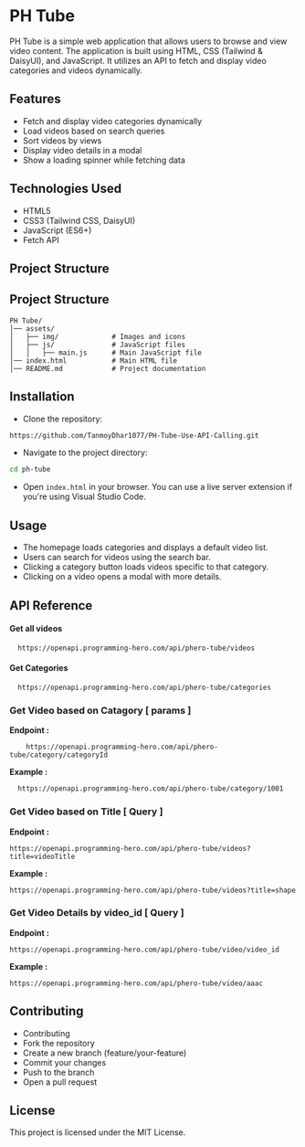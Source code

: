 
# PH Tube

PH Tube is a simple web application that allows users to browse and view video content. The application is built using HTML, CSS (Tailwind & DaisyUI), and JavaScript. It utilizes an API to fetch and display video categories and videos dynamically.

## Features

* Fetch and display video categories dynamically
* Load videos based on search queries
* Sort videos by views
* Display video details in a modal
* Show a loading spinner while fetching data
## Technologies Used

* HTML5
* CSS3 (Tailwind CSS, DaisyUI)
* JavaScript (ES6+)
* Fetch API
## Project Structure

## Project Structure
```
PH Tube/
│── assets/
│   ├── img/             # Images and icons
│   ├── js/              # JavaScript files
│   │   ├── main.js      # Main JavaScript file
│── index.html           # Main HTML file
│── README.md            # Project documentation
```
## Installation

* Clone the repository: 
```bash
https://github.com/TanmoyDhar1077/PH-Tube-Use-API-Calling.git
```
* Navigate to the project directory: 
```bash
cd ph-tube
```
* Open `index.html` in your browser. You can use a live server extension if you're using Visual Studio Code.

## Usage
* The homepage loads categories and displays a default video list.
* Users can search for videos using the search bar.
* Clicking a category button loads videos specific to that category.
* Clicking on a video opens a modal with more details.

## API Reference

#### Get all videos

```
  https://openapi.programming-hero.com/api/phero-tube/videos
```

#### Get Categories

```
  https://openapi.programming-hero.com/api/phero-tube/categories
```

### Get Video based on Catagory [ params ]

 **Endpoint :** 
```
    https://openapi.programming-hero.com/api/phero-tube/category/categoryId
```
**Example :**
```
  https://openapi.programming-hero.com/api/phero-tube/category/1001
```

### Get Video based on Title [ Query ]

**Endpoint :** 
```
https://openapi.programming-hero.com/api/phero-tube/videos?title=videoTitle
```
**Example :**
```
https://openapi.programming-hero.com/api/phero-tube/videos?title=shape
```

### Get Video Details by video_id [ Query ]

**Endpoint :** 
```
https://openapi.programming-hero.com/api/phero-tube/video/video_id
```
**Example :** 
```
https://openapi.programming-hero.com/api/phero-tube/video/aaac
```


## Contributing
* Contributing
* Fork the repository
* Create a new branch (feature/your-feature)
* Commit your changes
* Push to the branch
* Open a pull request

## License

This project is licensed under the MIT License.
